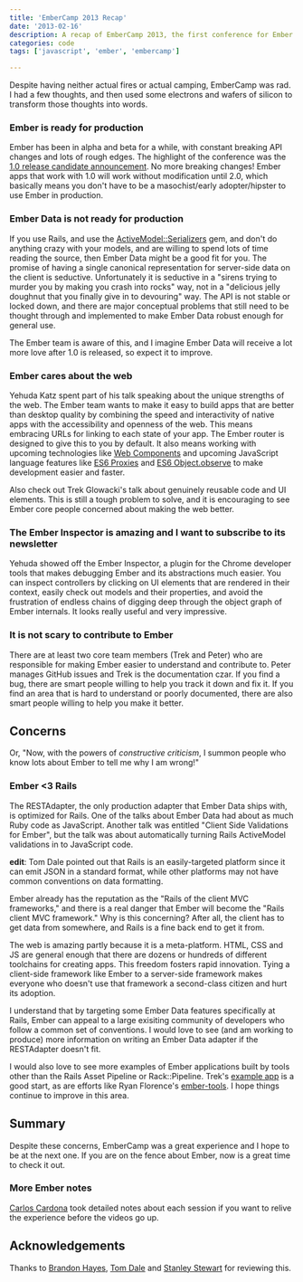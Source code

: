 ```yaml
---
title: 'EmberCamp 2013 Recap'
date: '2013-02-16'
description: A recap of EmberCamp 2013, the first conference for Ember.js.
categories: code
tags: ['javascript', 'ember', 'embercamp']

---
```


Despite having neither actual fires or actual camping, EmberCamp was rad. I
had a few thoughts, and then used some electrons and wafers of silicon to
transform those thoughts into words.

### Ember is ready for production
Ember has been in alpha and beta for a while, with constant breaking API
changes and lots of rough edges. The highlight of the conference was the
[1.0 release candidate announcement](http://emberjs.com/blog/2013/02/15/ember-1-0-rc/).
No more breaking changes! Ember apps that work with 1.0 will work without
modification until 2.0, which basically means you don't have to be a
masochist/early adopter/hipster to use Ember in production.

### Ember Data is not ready for production
If you use Rails, and use the [ActiveModel::Serializers](https://github.com/rails-api/active_model_serializers)
gem, and don't do anything crazy with your models, and are willing to spend
lots of time reading the source, then Ember Data might be a good fit for you.
The promise of having a single canonical representation for server-side data on
the client is seductive. Unfortunately it is seductive in a "sirens trying to
murder you by making you crash into rocks" way, not in a "delicious jelly
doughnut that you finally give in to devouring" way. The API is not stable or
locked down, and there are major conceptual problems that still need to be
thought through and implemented to make Ember Data robust enough for general
use.

The Ember team is aware of this, and I imagine Ember Data will receive a lot
more love after 1.0 is released, so expect it to improve.

### Ember cares about the web
Yehuda Katz spent part of his talk speaking about the unique strengths of the
web. The Ember team wants to make it easy to build apps that are better than
desktop quality by combining the speed and interactivity of native apps with the
accessibility and openness of the web. This means embracing URLs for linking to
each state of your app. The Ember router is designed to give this to you by
default. It also means working with upcoming technologies like
[Web Components](https://dvcs.w3.org/hg/webcomponents/raw-file/tip/explainer/index.html)
and upcoming JavaScript language features like
[ES6 Proxies](http://wiki.ecmascript.org/doku.php?id=harmony:proxies) and
[ES6 Object.observe](http://wiki.ecmascript.org/doku.php?id=harmony:observe) to
make development easier and faster.

Also check out Trek Glowacki's talk about genuinely reusable code
and UI elements. This is still a tough problem to solve, and it is encouraging
to see Ember core people concerned about making the web better.

### The Ember Inspector is amazing and I want to subscribe to its newsletter
Yehuda showed off the Ember Inspector, a plugin for the Chrome developer tools
that makes debugging Ember and its abstractions much easier. You can inspect
controllers by clicking on UI elements that are rendered in their context,
easily check out models and their properties, and avoid the frustration of
endless chains of digging deep through the object graph of Ember internals. It
looks really useful and very impressive.

### It is not scary to contribute to Ember
There are at least two core team members (Trek and Peter) who are responsible
for making Ember easier to understand and contribute to. Peter manages GitHub
issues and Trek is the documentation czar. If you find a bug, there are smart
people willing to help you track it down and fix it. If you find an area that
is hard to understand or poorly documented, there are also smart people willing
to help you make it better.

## Concerns
Or, "Now, with the powers of *constructive criticism*, I summon people who know
lots about Ember to tell me why I am wrong!"

### Ember <3 Rails
The RESTAdapter, the only production adapter that Ember Data ships with, is
optimized for Rails. One of the talks about Ember Data had about as much Ruby
code as JavaScript. Another talk was entitled "Client Side Validations for
Ember", but the talk was about automatically turning Rails ActiveModel
validations in to JavaScript code.

__edit__: Tom Dale pointed out that Rails is an easily-targeted platform since
it can emit JSON in a standard format, while other platforms may not have common
conventions on data formatting.

Ember already has the reputation as the "Rails of the client MVC frameworks,"
and there is a real danger that Ember will become the "Rails client MVC
framework." Why is this concerning? After all, the client has to get data from
somewhere, and Rails is a fine back end to get it from.

The web is amazing partly because it is a meta-platform. HTML, CSS and JS are
general enough that there are dozens or hundreds of different toolchains for
creating apps. This freedom fosters rapid innovation. Tying a client-side
framework like Ember to a server-side framework makes everyone who doesn't use
that framework a second-class citizen and hurt its adoption.

I understand that by targeting some Ember Data features specifically at Rails,
Ember can appeal to a large exisiting community of developers who follow
a common set of conventions. I would love to see (and am working to produce)
more information on writing an Ember Data adapter if the RESTAdapter doesn't
fit.

I would also love to see more examples of Ember applications built by tools
other than the Rails Asset Pipeline or Rack::Pipeline. Trek's
[example app](https://github.com/trek/ember-todos-with-build-tools-tests-and-other-modern-conveniences/)
is a good start, as are efforts like Ryan Florence's [ember-tools](https://github.com/rpflorence/ember-tools).
I hope things continue to improve in this area.

## Summary
Despite these concerns, EmberCamp was a great experience and I hope to be at the
next one. If you are on the fence about Ember, now is a great time to check it
out.

### More Ember notes

[Carlos Cardona](http://twitter.com/cgcardona) took detailed notes about each
session if you want to relive the experience before the videos go up.

## Acknowledgements

Thanks to [Brandon Hayes](http://twitter.com/tehviking),
[Tom Dale](http://twitter.com/tomdale) and [Stanley Stewart](http://twitter.com/fivetanley)
for reviewing this.
